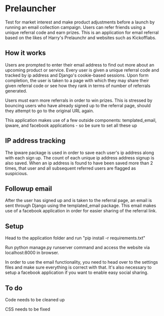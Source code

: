 # Prelauncher #

Test for market interest and make product adjustments before a launch by running an email collection campaign. Users can refer friends using a unique referral code and earn prizes. This is an application for email referral based on the likes of Harry's Prelaunchr and websites such as Kickofflabs. 

## How it works ##

Users are prompted to enter their email address to find out more about an upcoming product or service. Every user is given a unique referral code and tracked by ip address and Django's cookie-based sessions. Upon form completion, the user is taken to a page with which they may share their given referral code or see how they rank in terms of number of referrals generated. 

Users must earn more referrals in order to win prizes. This is stressed by bouncing users who have already signed up to the referral page, should they attempt to go to the original URL again.

This application makes use of a few outside components: templated_email, ipware, and facebook applications - so be sure to set all these up

## IP address tracking ##

The ipware package is used in order to save each user's ip address along with each sign up. The count of each unique ip address address signup is also saved. When an ip address is found to have been saved more than 2 times, that user and all subsequent referred users are flagged as suspicious.

## Followup email ##

After the user has signed up and is taken to the referral page, an email is sent through Django using the templated_email package. This email makes use of a facebook application in order for easier sharing of the referral link.

## Setup ##

Head to the application folder and run "pip install -r requirements.txt"

Run python manage.py runserver command and access the website via localhost:8000 in browser.

In order to use the email functionality, you need to head over to the settings files and make sure everything is correct with that. It's also necessary to setup a facebook application if you want to enable easy social sharing.

## To do ##

Code needs to be cleaned up

CSS needs to be fixed
